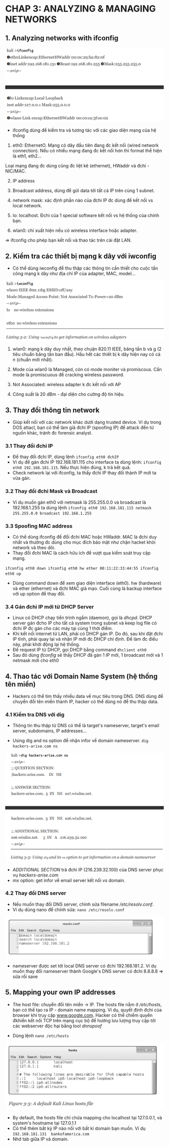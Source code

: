 # CHAP 3: ANALYZING & MANAGING NETWORKS

## 1. Analyzing networks with ifconfig

![ifconfig](/images/ifconfig.png)

- ifconfig dùng để kiểm tra và tương tác với các giao diện mạng của hệ thống

1) eth0: EthernetO. Mạng có dây đầu tiên đang đc kết nối (wired network connection). Nếu có nhiều mạng đang đc kết nối hơn thì format thể hiện là eth1, eth2...

Loại mạng đang đc dùng cũng đc liệt kê (ethernet), HWaddr và đchỉ - NIC/MAC.

2) IP address

3) Broadcast address, dùng để gửi data tới tất cả IP trên cùng 1 subnet.

4) network mask: xác định phần nào của đchi IP đc dùng để kết nối vs local network.

5) lo: localhost. Đchi của 1 special software kết nối vs hệ thống của chính bạn.

6) wlan0: chỉ xuất hiện nếu có wireless interface hoặc adapter. 

=> ifconfig cho phép bạn kết nối và thao tác trên cài đặt LAN.

## 2. Kiểm tra các thiết bị mạng k dây với iwconfig

- Có thể dùng iwconfig để thu thập các thông tin cần thiết cho cuộc tấn công mạng k dây như địa chỉ IP của adapter, MAC, model...

![iwconfig](/images/iwconfig.PNG)

1) wlan0: mạng k dây duy nhất, theo chuận 820.11 IEEE, băng tần b và g (2 tiêu chuẩn băng tần ban đầu). Hầu hết các thiết bị k dây hiện nay có cả n (chuẩn mới nhất).

2) Mode của wlan0 là Managed, còn có mode moniter và promiscous. Cần mode là promiscuous để cracking wireless password.

3) Not Associated: wireless adapter k đc kết nối với AP

4) Công suất là 20 dBm - đại diện cho cường độ tín hiệu.

## 3. Thay đổi thông tin network
- Giúp kết nối với các network khác dưới dạng trusted device. Ví dụ trong DOS attacl, bạn có thể làm giả đchi IP (spoofing IP) để attack đến từ nguồn khác, tránh đc forensic analyst.

### 3.1 Thay đổi đchi IP
- Để thay đổi đchi IP, dùng lệnh `ifconfig eth0 đchIP`
- Ví dụ để gán đchi IP 192.168.181.115 cho interface ta dùng lệnh: `ifconfig eth0 192.168.181.115`. Nếu thực hiện đúng, k trả kết quả.
- Check network lại với ifconfig, ta thấy đchi IP thay đổi thành IP mới ta vừa gán.

### 3.2 Thay đổi đchi Mask và Broadcast
- Ví dụ muốn gán eth0 với netmask là 255.255.0.0 và broadcast là 192.168.1.255 ta dùng lệnh
`ifconfig eth0 192.168.181.115 netmask 255.255.0.0 broadcast 192.168.1.255`

### 3.3 Spoofing MAC address
- Có thể dùng ifconfig để đổi đchi MAC hoặc HWaddr. MAC là đchi duy nhất và thường đc dùng cho mục đích bảo mật như chặn hacket khỏi network và theo dõi. 
- Thay đổi đchi MAC là cách hữu ích để vượt qua kiểm soát truy cập mạng.

`ifconfig eth0 down
 ifconfig eth0 hw ether 00:11:22:33:44:55
 ifconfig eth0 up`

- Dùng command down để xem giao diện interface (eth0). hw (hardware) và ether (ethernet) và đchi MAC giả mạo. Cuối cùng là backup interface với up option để thay đổi.

### 3.4 Gán đchi IP mới từ DHCP Server
- Linux có DHCP chạy tiến trình ngầm (daemon), gọi là *dhcpd*. DHCP server gán đcho IP cho tất cả system trong subnet và keep log file có đchi IP đc gán cho các máy tại cùng 1 thời điểm. 
- Khi kết nối internet từ LAN, phải có DHCP gán IP. Do đó, sau khi đặt đchi IP tĩnh, phải quay lại và nhận IP mới đc DHCP chỉ định. Để làm đc điều này, phải khởi động lại hệ thống. 
- Để request IP từ DHCP, gọi DHCP bằng command `dhclient eth0`  
- Sau đó dùng *ifconfig* sẽ thấy DHCP đã gán 1 IP mới, 1 broadcast mới và 1 netmask mới cho eth0

## 4. Thao tác với Domain Name System (hệ thống tên miền)
- Hackers có thể tìm thấy nhiều data về mục tiêu trong DNS. DNS dùng để chuyển đổi tên miền thành IP, hacker có thể dùng nó để thu thập data.

### 4.1 Kiểm tra DNS với dig
- Thông tin thu thập từ DNS có thể là target's nameserver, target's email server, subdomains, IP addresses...

- Using dig and ns option để nhận infor về domain nameserver. `dig hackers-arise.com ns`

![dig](/images/dig.PNG)

+ *ADDITIONAL SECTION* trả đchi IP (216.239.32.100) của DNS server phục vụ *hackers-arise.com*
+ *mx* option: get infor về email server kết nối vs domain.

### 4.2 Thay đổi DNS server
- Nếu muốn thay đổi DNS server, chỉnh sửa filename */etc/resolv.conf*. 
- Ví dụ dùng nano để chỉnh sửa: `nano /etc/resolv.conf`

![resolv.conf](/images/resolv-conf.PNG)

+ nameserver được set tới local DNS server có đchi 192.168.181.2. Ví dụ muốn thay đổi nameserver thành Google's DNS server có đchi 8.8.8.8 => sửa rồi save

## 5. Mapping your own IP addresses
- The host file: chuyển đổi tên miền -> IP. The hosts file nằm ở */etc/hosts*, bạn có thể tạo ra IP - domain name mapping. Ví dụ, quyết định đchi của browser khi truy cập www.google.com. Hacker có thể chiếm quyền đkhiển kết nối TCP trên mạng cục bộ để hướng lưu lượng truy cập tới các webserver độc hại bằng tool *dnnspoof*

- Dùng lệnh `nano /etc/hosts`

![hosts file](/images/hosts-file.PNG)

+ By default, the hosts file chỉ chứa mapping cho localhost tại 127.0.0.1, và system's hostname tại 127.0.1.1
+ Có thể thêm bất kỳ IP nào nối với bất kì domain bạn muốn. Ví dụ `192.168.181.131	bankofamerica.com`
+ Nhớ tab giữa IP và domain.
